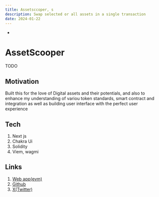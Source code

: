 ```yaml
---
title: Assetsccoper, s
description: Swap selected or all assets in a single transaction
date: 2024-01-22
---
```


-

# AssetScooper

TODO

## Motivation

Built this for the love of Digital assets and their potentials, and also to enhance my understanding of variou token standards, smart contract and integration as well as building user interface with the perfect user experience

## Tech

1. Next js
2. Chakra Ui
3. Solidity
4. Viem, wagmi

## Links

1. [Web app(evm)](https://assetscooper.xyz/)
2. [Github](https://github.com/Scooper-Labs/asset-scooper-interface)
3. [X(Twitter)](https://x.com/assetscooper)

##
